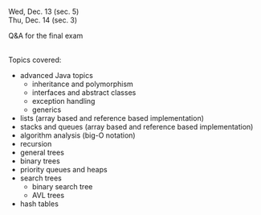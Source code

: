 
<div class="lecture1">

<!--
<div class="lecture1">
<div class="lecture2">
<div class="recitation">
<div class="important">
-->
<div class="column_date">

 <br> 
Wed, Dec. 13 (sec. 5) <br>
Thu, Dec. 14 (sec. 3)  



</div>

<div class="column_recitation">
<p markdown="block">

Q&amp;A for the final exam<br><br> 

Topics covered:
- advanced Java topics
    - inheritance and polymorphism
    - interfaces and abstract classes
    - exception handling
    - generics 
- lists (array based and reference based implementation) 
- stacks and queues (array based and reference based implementation)
- algorithm analysis (big-O notation)
- recursion
- general trees
- binary trees
- priority queues and heaps
- search trees
    - binary search tree
    - AVL trees 
- hash tables 



<br><br>


</p>
</div>

<div class="column_assign">
<p markdown="block">

</p>
</div>
    
</div>
